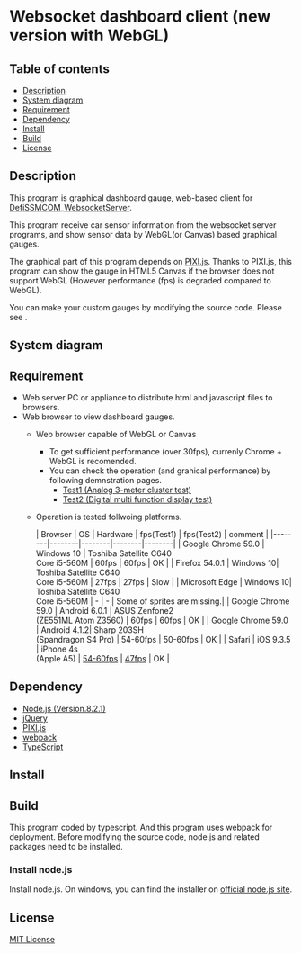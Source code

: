# Websocket dashboard client (new version with WebGL)

## Table of contents

* [Description](#description)
* [System diagram](#system_diagram)
* [Requirement](#requirement)
* [Dependency](#dependency)
* [Install](#install)
* [Build](#build)
* [License](#license)

## <a name="description">Description</a>
This program is graphical dashboard gauge, web-based client for [DefiSSMCOM_WebsocketServer](https://github.com/sugiuraii/DefiSSMCOM_WebsocketServer).

This program receive car sensor information from the websocket server programs, and show sensor data by WebGL(or Canvas) based graphical gauges.

The graphical part of this program depends on [PIXI.js](http://www.pixijs.com/). Thanks to PIXI.js, this program can show the gauge in HTML5 Canvas if the browser does not support WebGL (However performance (fps) is degraded compared to WebGL).

You can make your custom gauges by modifying the source code. Please see []().

## <a name="system_diagram">System diagram</a>

## <a name="requirement">Requirement</a>
* Web server PC or appliance to distribute html and javascript files to browsers.
* Web browser to view dashboard gauges.
	* Web browser capable of WebGL or Canvas
		* To get sufficient performance (over 30fps), currenly Chrome + WebGL is recomended.
		* You can check the operation (and grahical performance) by following demnstration pages.
			* [Test1 (Analog 3-meter cluster test)](https://sugiuraii.github.io/benchmark/AnalogMeterClusterBenchApp.html)
			* [Test2 (Digital multi function display test)](https://sugiuraii.github.io/benchmark/DigitalMFDBenchApp.html)
	* Operation is tested follwoing platforms.

		| Browser |	 OS	 | Hardware | fps(Test1) | fps(Test2) | comment |
		|--------|--------|--------|--------|--------|
		| Google Chrome 59.0 | Windows 10 | Toshiba Satellite C640<br> Core i5-560M | 60fps | 60fps | OK |
        | Firefox 54.0.1 | Windows 10| Toshiba Satellite C640<br> Core i5-560M | 27fps | 27fps | Slow |
        | Microsoft Edge | Windows 10| Toshiba Satellite C640<br> Core i5-560M | - | - | Some of sprites are missing.|
        | Google Chrome 59.0 | Android 6.0.1 | ASUS Zenfone2 <br> (ZE551ML Atom Z3560) | 60fps | 60fps | OK |
        | Google Chrome 59.0 | Android 4.1.2| Sharp 203SH <br> (Spandragon S4 Pro) | 54-60fps | 50-60fps | OK |
        | Safari | iOS 9.3.5 | iPhone 4s <br> (Apple A5) | [54-60fps](https://www.youtube.com/watch?v=ZE71ya6LY0U) | [47fps](https://www.youtube.com/watch?v=ZE71ya6LY0U) | OK |

## <a name="dependency">Dependency</a>
* [Node.js (Version.8.2.1)](https://nodejs.org/)
* [jQuery](https://jquery.com/)
* [PIXI.js](http://www.pixijs.com/)
* [webpack](https://webpack.github.io/)
* [TypeScript](https://www.typescriptlang.org/)

## <a name="install">Install</a>

## <a name="build">Build</a>
This program coded by typescript. And this program uses webpack for deployment. Before modifying the source code, node.js and related packages need to be installed.

### Install node.js
Install node.js. On windows, you can find the installer on [official node.js site](https://nodejs.org/).

## <a name="license">License</a>
[MIT License](./LICENSE)
